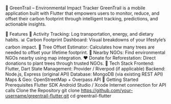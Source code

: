 🌿 GreenTrail – Environmental Impact Tracker
GreenTrail is a mobile application built with Flutter that empowers users to monitor, reduce, and offset their carbon footprint through intelligent tracking, predictions, and actionable insights.

📱 Features
🚶 Activity Tracking: Log transportation, energy, and dietary habits.
📊 Carbon Footprint Dashboard: Visual breakdowns of your lifestyle’s carbon impact.
🌳 Tree Offset Estimator: Calculates how many trees are needed to offset your lifetime footprint.
📍 Nearby NGOs: Find environmental NGOs nearby using map integration.
❤️ Donate for Reforestation: Direct donations to plant trees through trusted NGOs.
🧱 Tech Stack
Frontend: Flutter, Dart
State Management: Provider / Riverpod (if applicable)
Backend: Node.js, Express (original API)
Database: MongoDB (via existing REST API)
Maps & Geo: OpenStreetMap + Overpass API
🚀 Getting Started
Prerequisites
Flutter SDK
Android Studio / Xcode
Internet connection for API calls
Clone the Repository
git clone https://github.com/your-username/greentrail-flutter.git
cd greentrail-flutter
